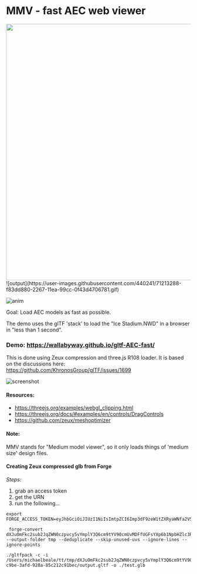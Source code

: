 # MMV - fast AEC web viewer

<img src="https://user-images.githubusercontent.com/440241/71213288-f83dd880-2267-11ea-99cc-0f43d4706781.gif" width="700px" />
![output](https://user-images.githubusercontent.com/440241/71213288-f83dd880-2267-11ea-99cc-0f43d4706781.gif)

![anim](https://user-images.githubusercontent.com/440241/71212884-17883600-2267-11ea-857f-74ed4223c119.gif)

Goal: Load AEC models as fast as possible.

The demo uses the glTF 'stack' to load the "Ice Stadium.NWD" in a browser in "less than 1 second". 

### Demo: https://wallabyway.github.io/gltf-AEC-fast/

This is done using Zeux compression and three.js R108 loader.  It is based on the discussions here:  https://github.com/KhronosGroup/glTF/issues/1699

![screenshot](https://user-images.githubusercontent.com/440241/71046504-5c885d00-20ed-11ea-9463-8033a804031c.jpg)


#### Resources:
- https://threejs.org/examples/webgl_clipping.html
- https://threejs.org/docs/#examples/en/controls/DragControls
- https://github.com/zeux/meshoptimizer


#### Note: 
MMV stands for "Medium model viewer", so it only loads things of 'medium size' design files.


#### Creating Zeux compressed glb from Forge

*Steps:*

1. grab an access token
2. get the URN
3. run the following...

```
export FORGE_ACCESS_TOKEN=eyJhbGciOiJIUzI1NiIsImtpZCI6Imp3dF9zeW1tZXRyaWNfa2V5In0.eyJjbGllbnRfaWQiOiJHYjNobDY5S21YOGpQQkJnQXJtU1RRNmdDR3Bna3VCaiIsImV4cCI6MTU3Njc0NzQ0MSwic2NvcGUiOlsiZGF0YTpyZWFkIiwiZGF0YTp3cml0ZSIsImRhdGE6Y3JlYXRlIiwiYnVja2V0OnJlYWQiLCJidWNrZXQ6ZGVsZXRlIiwiYnVja2V0OnVwZGF0ZSIsImJ1Y2tldDpjcmVhdGUiXSwiYXVkIjoiaHR0cHM6Ly9hdXRvZGVzay5jb20vYXVkL2p3dGV4cDYwIiwianRpIjoiVDVqbTNIV05BWGp4ZkFEd1lhZWJPUXRzcHEzNjVqYXNqYVhLRDBkc25RVXU1YWJoQ29QZHZYam1TQm8yemQzSSJ9.jQA8QR4Y9Nqy9uKFCWMJlWjAmYX2SmitSACOb4MKxHM

 forge-convert dXJuOmFkc2sub2JqZWN0czpvcy5vYmplY3Q6cm9tYV90cmUvMDFfUGFsYXp6b1NpbHZlc3RyaVJpdmFsZGlfTWFzdGVyLnJ2dA --output-folder tmp --deduplicate --skip-unused-uvs --ignore-lines --ignore-points

./gltfpack -c -i /Users/michaelbeale/tt/tmp/dXJuOmFkc2sub2JqZWN0czpvcy5vYmplY3Q6cm9tYV90cmUvMDFfUGFsYXp6b1NpbHZlc3RyaVJpdmFsZGlfTWFzdGVyLnJ2dA/a90e31dc-c9be-3afd-928a-85c212c91bec/output.gltf -o ./test.glb
```
